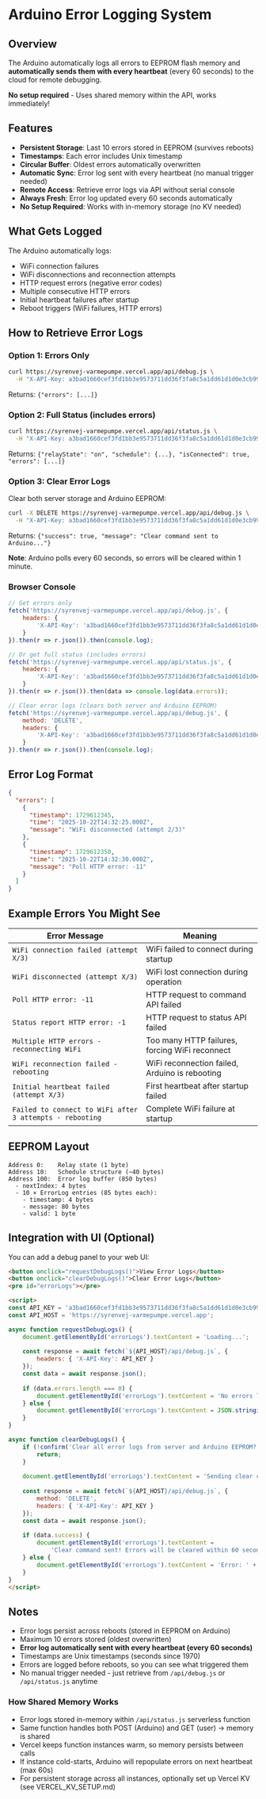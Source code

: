 # Arduino Error Logging System

## Overview

The Arduino automatically logs all errors to EEPROM flash memory and **automatically sends them with every heartbeat** (every 60 seconds) to the cloud for remote debugging.

**No setup required** - Uses shared memory within the API, works immediately!

## Features

- **Persistent Storage**: Last 10 errors stored in EEPROM (survives reboots)
- **Timestamps**: Each error includes Unix timestamp
- **Circular Buffer**: Oldest errors automatically overwritten
- **Automatic Sync**: Error log sent with every heartbeat (no manual trigger needed)
- **Remote Access**: Retrieve error logs via API without serial console
- **Always Fresh**: Error log updated every 60 seconds automatically
- **No Setup Required**: Works with in-memory storage (no KV needed)

## What Gets Logged

The Arduino automatically logs:
- WiFi connection failures
- WiFi disconnections and reconnection attempts
- HTTP request errors (negative error codes)
- Multiple consecutive HTTP errors
- Initial heartbeat failures after startup
- Reboot triggers (WiFi failures, HTTP errors)

## How to Retrieve Error Logs

### Option 1: Errors Only

```bash
curl https://syrenvej-varmepumpe.vercel.app/api/debug.js \
  -H "X-API-Key: a3bad1660cef3fd1bb3e9573711dd36f3fa8c5a1dd61d1d0e3cb991e330b1fa4"
```

Returns: `{"errors": [...]}`

### Option 2: Full Status (includes errors)

```bash
curl https://syrenvej-varmepumpe.vercel.app/api/status.js \
  -H "X-API-Key: a3bad1660cef3fd1bb3e9573711dd36f3fa8c5a1dd61d1d0e3cb991e330b1fa4"
```

Returns: `{"relayState": "on", "schedule": {...}, "isConnected": true, "errors": [...]}`

### Option 3: Clear Error Logs

Clear both server storage and Arduino EEPROM:

```bash
curl -X DELETE https://syrenvej-varmepumpe.vercel.app/api/debug.js \
  -H "X-API-Key: a3bad1660cef3fd1bb3e9573711dd36f3fa8c5a1dd61d1d0e3cb991e330b1fa4"
```

Returns: `{"success": true, "message": "Clear command sent to Arduino..."}`

**Note**: Arduino polls every 60 seconds, so errors will be cleared within 1 minute.

### Browser Console

```javascript
// Get errors only
fetch('https://syrenvej-varmepumpe.vercel.app/api/debug.js', {
    headers: {
        'X-API-Key': 'a3bad1660cef3fd1bb3e9573711dd36f3fa8c5a1dd61d1d0e3cb991e330b1fa4'
    }
}).then(r => r.json()).then(console.log);

// Or get full status (includes errors)
fetch('https://syrenvej-varmepumpe.vercel.app/api/status.js', {
    headers: {
        'X-API-Key': 'a3bad1660cef3fd1bb3e9573711dd36f3fa8c5a1dd61d1d0e3cb991e330b1fa4'
    }
}).then(r => r.json()).then(data => console.log(data.errors));

// Clear error logs (clears both server and Arduino EEPROM)
fetch('https://syrenvej-varmepumpe.vercel.app/api/debug.js', {
    method: 'DELETE',
    headers: {
        'X-API-Key': 'a3bad1660cef3fd1bb3e9573711dd36f3fa8c5a1dd61d1d0e3cb991e330b1fa4'
    }
}).then(r => r.json()).then(console.log);
```

## Error Log Format

```json
{
  "errors": [
    {
      "timestamp": 1729612345,
      "time": "2025-10-22T14:32:25.000Z",
      "message": "WiFi disconnected (attempt 2/3)"
    },
    {
      "timestamp": 1729612350,
      "time": "2025-10-22T14:32:30.000Z",
      "message": "Poll HTTP error: -11"
    }
  ]
}
```

## Example Errors You Might See

| Error Message | Meaning |
|--------------|---------|
| `WiFi connection failed (attempt X/3)` | WiFi failed to connect during startup |
| `WiFi disconnected (attempt X/3)` | WiFi lost connection during operation |
| `Poll HTTP error: -11` | HTTP request to command API failed |
| `Status report HTTP error: -1` | HTTP request to status API failed |
| `Multiple HTTP errors - reconnecting WiFi` | Too many HTTP failures, forcing WiFi reconnect |
| `WiFi reconnection failed - rebooting` | WiFi reconnection failed, Arduino is rebooting |
| `Initial heartbeat failed (attempt X/3)` | First heartbeat after startup failed |
| `Failed to connect to WiFi after 3 attempts - rebooting` | Complete WiFi failure at startup |

## EEPROM Layout

```
Address 0:    Relay state (1 byte)
Address 10:   Schedule structure (~40 bytes)
Address 100:  Error log buffer (850 bytes)
  - nextIndex: 4 bytes
  - 10 × ErrorLog entries (85 bytes each):
    - timestamp: 4 bytes
    - message: 80 bytes
    - valid: 1 byte
```

## Integration with UI (Optional)

You can add a debug panel to your web UI:

```html
<button onclick="requestDebugLogs()">View Error Logs</button>
<button onclick="clearDebugLogs()">Clear Error Logs</button>
<pre id="errorLogs"></pre>

<script>
const API_KEY = 'a3bad1660cef3fd1bb3e9573711dd36f3fa8c5a1dd61d1d0e3cb991e330b1fa4';
const API_HOST = 'https://syrenvej-varmepumpe.vercel.app';

async function requestDebugLogs() {
    document.getElementById('errorLogs').textContent = 'Loading...';
    
    const response = await fetch(`${API_HOST}/api/debug.js`, {
        headers: { 'X-API-Key': API_KEY }
    });
    const data = await response.json();
    
    if (data.errors.length === 0) {
        document.getElementById('errorLogs').textContent = 'No errors logged ✅';
    } else {
        document.getElementById('errorLogs').textContent = JSON.stringify(data, null, 2);
    }
}

async function clearDebugLogs() {
    if (!confirm('Clear all error logs from server and Arduino EEPROM?')) {
        return;
    }
    
    document.getElementById('errorLogs').textContent = 'Sending clear command...';
    
    const response = await fetch(`${API_HOST}/api/debug.js`, {
        method: 'DELETE',
        headers: { 'X-API-Key': API_KEY }
    });
    const data = await response.json();
    
    if (data.success) {
        document.getElementById('errorLogs').textContent = 
            'Clear command sent! Errors will be cleared within 60 seconds.\nClick "View Error Logs" to refresh.';
    } else {
        document.getElementById('errorLogs').textContent = 'Error: ' + data.message;
    }
}
</script>
```

## Notes

- Error logs persist across reboots (stored in EEPROM on Arduino)
- Maximum 10 errors stored (oldest overwritten)
- **Error log automatically sent with every heartbeat (every 60 seconds)**
- Timestamps are Unix timestamps (seconds since 1970)
- Errors are logged before reboots, so you can see what triggered them
- No manual trigger needed - just retrieve from `/api/debug.js` or `/api/status.js` anytime

### How Shared Memory Works

- Error logs stored in-memory within `/api/status.js` serverless function
- Same function handles both POST (Arduino) and GET (user) → memory is shared
- Vercel keeps function instances warm, so memory persists between calls
- If instance cold-starts, Arduino will repopulate errors on next heartbeat (max 60s)
- For persistent storage across all instances, optionally set up Vercel KV (see VERCEL_KV_SETUP.md)


